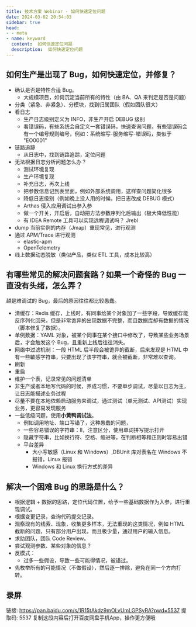 ```yaml
---
title: 技术方案 Webinar - 如何快速定位问题
date: 2024-03-02 20:54:03
sidebar: true
head:
- - meta
- name: keyword
  content:  如何快速定位问题
  description:  如何快速定位问题
---
```


## 如何生产是出现了 Bug，如何快速定位，并修复？

- 确认是否是特性合适 Bug。
  - 大规模项目，如何沉淀当前所有的特性（由 BA、QA 来判定是否是问题）
- 分类（紧急、非紧急）、分模块，找到归属团队（假如团队很大）
- 看日志
  - 生产日志级别定义为 INFO，非生产开启 DEBUG 级别
  - 看错误码，有些系统会自定义一套错误码，快速查询问题，有些错误码会有一个编号规则编号，例如：系统缩写-服务缩写-错误码，类似于 "EO0001"
- 链路追踪
  - 从日志中，找到链路追踪，定位问题
- 无法根据日志分析问题怎么办？
  - 测试环境复现
  - 生产环境复现
  - 补充日志，再次上线
  - 把参数信息记到表里面，例如外部系统调用，这样查问题简化很多
  - 降低日志级别（例如晚上没人用的时候，把日志改成 DEBUG 模式）
  - Arthas 侵入应用调试出参入参
  - 做一个开关，开启后，自动把方法参数序列化后输出（极大降低性能）
  - 有 IDEA Remote 工具可以实现远程调试吗？ Jrebl
- dump 当前实例的内存（Jmap）重现常见，进行观测
- 通过 APM/Trace 进行观测
  - elastic-apm
  - OpenTelemetry
- 线上数据动态脱敏（类似产品，类似 ETL 工具，成本比较高）

## 有哪些常见的解决问题套路？如果一个奇怪的 Bug 一直没有头绪，怎么弄？

越是难调试的 Bug，最后的原因往往都比较愚蠢。

- 清缓存：Redis 缓存，上线时，有同事给某个对象加了一些字段，导致缓存能反序列化回来，但是非常诡异的出现数据不完整，而且数据库却有数据的情况（脚本修复了数据）。
- 单例数据：YAML 对象，被某个同事在某个接口中修改了，导致某些业务场景后，才会触发这个 Bug，且重新上线后往往消失。
- 网络中过滤机制：一段 HTML 后半段会被诡异的截断，后来发现是 HTML 中有一些敏感字符串，只要出现了该字符串，就会被截断，非常难以查询。
- 刷新
- 重启
- 维护一个表，记录常见的问题清单
- 非生产或者本地写代码的时候，养成习惯，不要单步调试，尽量以日志为主，让日志能描述业务过程
- 尽量不要在本地依赖启动服务来调试，通过测试（单元测试、API测试）实现业务，更容易发现服务
- 一些低级问题，使用**小黄鸭调试法**。
  - 例如调用地址、端口写错了，这种愚蠢的问题，
  - 一些容易错误的字符串：lI，注意区分，使用单词拼写提示打开
  - 隐藏字符串，比如换行符、空格、缩进等，在判断相等和正则时容易出错
  - 平台差异
    - 大小写敏感（Linux 和 Windows）,DBUnit 库对表名在 Windows 不报错，Linux 报错
    - Windows 和 Linux 换行方式的差异

## 解决一个困难 Bug 的思路是什么？

- 根据逻辑 + 数据的思路，定位代码位置，给予一些基础数据作为入参，进行重现调试。
- 根据变更记录，查询代码提交记录。
- 观察现有的线索、现象，收集更多样本，无法重现的这类情况，例如 HTML 截断的问题，只有部分用户出现，而且极少量，通过用户的输入信息。
- 求助团队，团队 Code Review。
- 尝试观测参数、某些对象的信息？
- 反模式：
  - 过多一些假设，导致一些可能得情况，被错过。
- 先枚举所有的可能情况（不做假设），然后逐一排除，避免在同一个方向打转。

## 录屏

链接: https://pan.baidu.com/s/1R15tAkdz9mOLvUmLGPSyRA?pwd=5537 提取码: 5537 复制这段内容后打开百度网盘手机App，操作更方便哦
